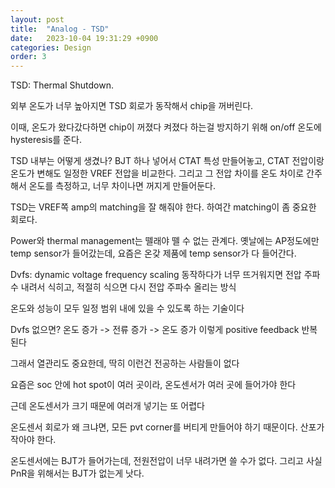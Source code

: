 ```yaml
---
layout: post
title:  "Analog - TSD"
date:   2023-10-04 19:31:29 +0900
categories: Design
order: 3
---
```


TSD: Thermal Shutdown.

외부 온도가 너무 높아지면 TSD 회로가 동작해서 chip을 꺼버린다.

이때, 온도가 왔다갔다하면 chip이 꺼졌다 켜졌다 하는걸 방지하기 위해 on/off 온도에 hysteresis를 준다.


TSD 내부는 어떻게 생겼나?
BJT 하나 넣어서 CTAT 특성 만들어놓고, CTAT 전압이랑 온도가 변해도 일정한 VREF 전압을 비교한다.
그리고 그 전압 차이를 온도 차이로 간주해서 온도를 측정하고, 너무 차이나면 꺼지게 만들어둔다.

TSD는 VREF쪽 amp의 matching을 잘 해줘야 한다. 하여간 matching이 좀 중요한 회로다.

Power와 thermal management는 뗄래야 뗄 수 없는 관계다.
옛날에는 AP정도에만 temp sensor가 들어갔는데, 요즘은 온갖 제품에 temp sensor가 다 들어간다.



Dvfs: dynamic voltage frequency scaling
동작하다가 너무 뜨거워지면 전압 주파수 내려서 식히고, 적절히 식으면 다시 전압 주파수 올리는 방식

온도와 성능이 모두 일정 범위 내에 있을 수 있도록 하는 기술이다

Dvfs 없으면?
온도 증가 -> 전류 증가 -> 온도 증가
이렇게 positive feedback 반복된다

그래서 열관리도 중요한데, 딱히 이런건 전공하는 사람들이 없다

요즘은 soc 안에 hot spot이 여러 곳이라, 온도센서가 여러 곳에 들어가야 한다

근데 온도센서가 크기 때문에 여러개 넣기는 또 어렵다

온도센서 회로가 왜 크냐면, 모든 pvt corner를 버티게 만들어야 하기 때문이다. 산포가 작아야 한다.

온도센서에는 BJT가 들어가는데, 전원전압이 너무 내려가면 쓸 수가 없다.
그리고 사실 PnR을 위해서는 BJT가 없는게 낫다.